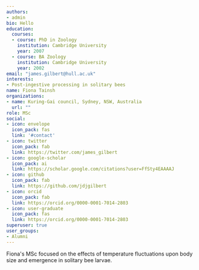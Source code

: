 ```yaml
---
authors:
- admin
bio: Hello
education:
  courses:
  - course: PhD in Zoology
    institution: Cambridge University
    year: 2007
  - course: BA Zoology
    institution: Cambridge University
    year: 2002
email: "james.gilbert@hull.ac.uk"
interests:
- Post-ingestive processing in solitary bees
name: Fiona Tainsh
organizations:
- name: Kuring-Gai council, Sydney, NSW, Australia
  url: ""
role: MSc 
social:
- icon: envelope
  icon_pack: fas
  link: '#contact'
- icon: twitter
  icon_pack: fab
  link: https://twitter.com/james_gilbert
- icon: google-scholar
  icon_pack: ai
  link: https://scholar.google.com/citations?user=FfSty4EAAAAJ
- icon: github
  icon_pack: fab
  link: https://github.com/jdjgilbert
- icon: orcid
  icon_pack: fab
  link: https://orcid.org/0000-0001-7014-2803
- icon: user-graduate
  icon_pack: fas
  link: https://orcid.org/0000-0001-7014-2803
superuser: true
user_groups:
- Alumni
---
```


Fiona's MSc focused on the effects of temperature fluctuations upon body size and emergence in solitary bee larvae.